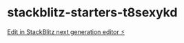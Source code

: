 # stackblitz-starters-t8sexykd

[Edit in StackBlitz next generation editor ⚡️](https://stackblitz.com/~/github.com/AathiKrishna-JR/stackblitz-starters-t8sexykd)
